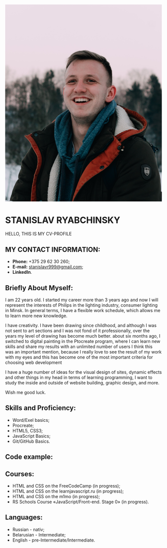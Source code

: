 ![my photo](/assets/img/my.jpg)

# STANISLAV RYABCHINSKY

HELLO, THIS IS MY CV-PROFILE

## MY CONTACT INFORMATION:

- **Phone:** +375 29 62 30 260;
- **E-mail:** stanislavr999@gmail.com;
- **LinkedIn**.

## Briefly About Myself:

I am 22 years old. I started my career more than 3 years ago and now I will represent the interests of Philips in the lighting industry,
consumer lighting in Minsk.
In general terms, I have a flexible work schedule, which allows me to learn more new knowledge.

I have creativity. I have been drawing since childhood, and although I was not sent to art sections and I was not fond of it professionally,
over the years my level of drawing has become much better. about six months ago, I switched to digital painting in the Ptocreate program, where I can learn new skills and share my results with an unlimited number of users
I think this was an important mention, because I really love to see the result of my work with my eyes and this has become one of the most important criteria for choosing web development

I have a huge number of ideas for the visual design of sites, dynamic effects and other things in my head
in terms of learning programming, I want to study the inside and outside of website building, graphic design, and more.

Wish me good luck.

## Skills and Proficiency:

- Word/Exel basics;
- Procreate;
- HTML5, CSS3;
- JavaScript Basics;
- Git/GitHub Basics.

## Code example:

## Courses:

- HTML and CSS on the FreeCodeCamp (in progress);
- HTML and CSS on the learnjavascript.ru (in progress);
- HTML and CSS on the m1mo (in progress);
- RS Schools Course «JavaScript/Front-end. Stage 0» (in progress).

## Languages:

- Russian - nativ;
- Belarusian - Intermediate;
- English - pre-Intermediate/Intermediate.
